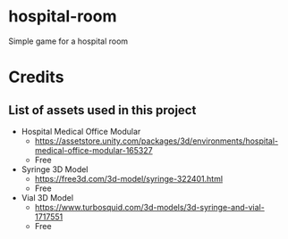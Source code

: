 # hospital-room
Simple game for a hospital room

# Credits
## List of assets used in this project 
* Hospital Medical Office Modular
	* https://assetstore.unity.com/packages/3d/environments/hospital-medical-office-modular-165327
	* Free
* Syringe 3D Model
	* https://free3d.com/3d-model/syringe-322401.html
	* Free
* Vial 3D Model 
	* https://www.turbosquid.com/3d-models/3d-syringe-and-vial-1717551
	* Free 

